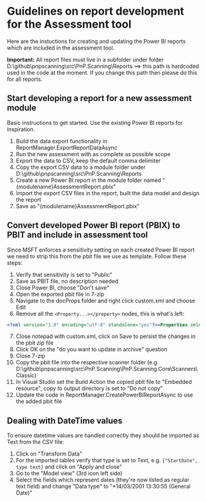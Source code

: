 # Guidelines on report development for the Assessment tool

Here are the instuctions for creating and updating the Power BI reports which are included in the assessment tool.

**Important:** All report files must live in a subfolder under folder D:\github\pnpscanning\src\PnP.Scanning\Reports ==> this path is hardcoded used in the code at the moment. If you change this path then please do this for all reports.


## Start developing a report for a new assessment module

Basic instructions to get started. Use the existing Power BI reports for inspiration.

1. Build the data export functionality in ReportManager.ExportReportDataAsync
2. Run the new assessment with as complete as possible scope 
3. Export the data to CSV, keep the default comma delimiter
4. Copy the export CSV data to a module folder under D:\github\pnpscanning\src\PnP.Scanning\Reports
5. Create a new Power BI report in the module folder named "{modulename}AssessmentReport.pbix"
6. Import the export CSV files in the report, built the data model and design the report
7. Save as "{modulename}AssessmentReport.pbix"


## Convert developed Power BI report (PBIX) to PBIT and include in assessment tool

Since MSFT enforces a sensitivity setting on each created Power BI report we need to strip this from the pbit file we use as template. Follow these steps:

1. Verify that sensitivity is set to "Public"
2. Save as PBIT file, no description needed
3. Close Power BI, choose "Don't save"
4. Open the exported pbit file in 7-zip
5. Navigate to the docProps folder and right click custom.xml and choose Edit
6. Remove all the ```<Property...></property>``` nodes, this is what's left:

```xml
<?xml version="1.0" encoding="utf-8" standalone="yes"?><Properties xmlns="http://schemas.openxmlformats.org/officeDocument/2006/custom-properties" xmlns:vt="http://schemas.openxmlformats.org/officeDocument/2006/docPropsVTypes"></Properties>
```

7. Close notepad with custom.xml, click on Save to persist the changes in the pbit zip file
8. Click OK on the "do you want to update in archive" question
9. Close 7-zip
10. Copy the pbit file into the respective scanner folder (e.g. D:\github\pnpscanning\src\PnP.Scanning\PnP.Scanning.Core\Scanners\Classic)
11. In Visual Studio set the Build Action the copied pbit file to "Embedded resource", copy to output directory is set to "Do not copy"
12. Update the code in ReportManager.CreatePowerBiReportAsync to use the added pbit file

## Dealing with DateTime values

To ensure datetime values are handled correctly they should be imported as Text from the CSV file:
1. Click on "Transform Data"
2. For the imported tables verify that type is set to Text, e.g. `{"StartDate", type text}` and click on "Apply and close"
3. Go to the "Model view" (3rd icon left side)
4. Select the fields which represent dates (they're now listed as regular text field) and change "Data type" to "*14/03/2001 13:30:55 (General Date)"